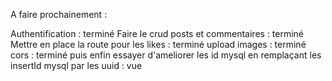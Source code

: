 A faire prochainement :

Authentification : terminé 
Faire le crud posts et commentaires : terminé 
Mettre en place la route pour les likes : terminé
upload images : terminé
cors : terminé
puis enfin essayer d'ameliorer les id mysql en remplaçant les insertId mysql par les uuid : vue
